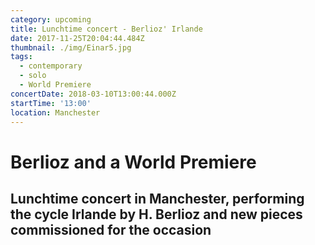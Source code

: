 ```yaml
---
category: upcoming
title: Lunchtime concert - Berlioz' Irlande
date: 2017-11-25T20:04:44.484Z
thumbnail: ./img/Einar5.jpg
tags:
  - contemporary
  - solo
  - World Premiere
concertDate: 2018-03-10T13:00:44.000Z
startTime: '13:00'
location: Manchester
---
```

# Berlioz and a World Premiere

## Lunchtime concert in Manchester, performing the cycle Irlande by H. Berlioz and new pieces commissioned for the occasion
